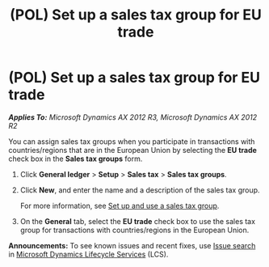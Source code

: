 ﻿---
title: (POL) Set up a sales tax group for EU trade
TOCTitle: (POL) Set up a sales tax group for EU trade
ms:assetid: 2d013284-8dbb-452c-b62d-d3813754ee3f
ms:mtpsurl: https://technet.microsoft.com/en-us/library/JJ678165(v=AX.60)
ms:contentKeyID: 49386888
ms.date: 04/18/2014
mtps_version: v=AX.60
---

# (POL) Set up a sales tax group for EU trade 


_**Applies To:** Microsoft Dynamics AX 2012 R3, Microsoft Dynamics AX 2012 R2_

You can assign sales tax groups when you participate in transactions with countries/regions that are in the European Union by selecting the **EU trade** check box in the **Sales tax groups** form.

1.  Click **General ledger** \> **Setup** \> **Sales tax** \> **Sales tax groups**.

2.  Click **New**, and enter the name and a description of the sales tax group.
    
    For more information, see [Set up and use a sales tax group](set-up-and-use-a-sales-tax-group.md).

3.  On the **General** tab, select the **EU trade** check box to use the sales tax group for transactions with countries/regions in the European Union.

  
**Announcements:** To see known issues and recent fixes, use [Issue search](http://go.microsoft.com/fwlink/?linkid=389258) in [Microsoft Dynamics Lifecycle Services](http://go.microsoft.com/fwlink/?linkid=306505) (LCS).

